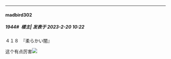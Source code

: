 
*****

####  madbird302  
##### 1944#         楼主| 发表于 2023-2-20 10:22

４１８　『柔らかい闇』

这个有点厉害<img src="https://static.saraba1st.com/image/smiley/face2017/068.png" referrerpolicy="no-referrer">

